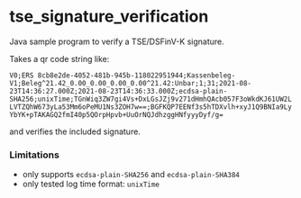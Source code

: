 # tse_signature_verification

Java sample program to verify a TSE/DSFinV-K signature.

Takes a qr code string like:

`V0;ERS 8cb8e2de-4052-481b-945b-118022951944;Kassenbeleg-V1;Beleg^21.42_0.00_0.00_0.00_0.00^21.42:Unbar;1;31;2021-08-23T14:36:27.000Z;2021-08-23T14:36:33.000Z;ecdsa-plain-SHA256;unixTime;TGnWiq3ZW7gi4Vs+DxLGsJZj9v271dHmhQAcb057F3oWkdKJ61UW2LLVTZQhW673yLa53Mm6oPeMU1Ns3ZOH7w==;BGFKQP7EENf3s5hTDXvlh+xyJ1Q9BNIa9LyYbYK+pTAKAGQ2fmI40p5QOrpHpvb+UuOrNQJdhzggHNfyyyDyf/g=`

and verifies the included signature.

### Limitations

- only supports `ecdsa-plain-SHA256` and `ecdsa-plain-SHA384`
- only tested log time format: `unixTime`
